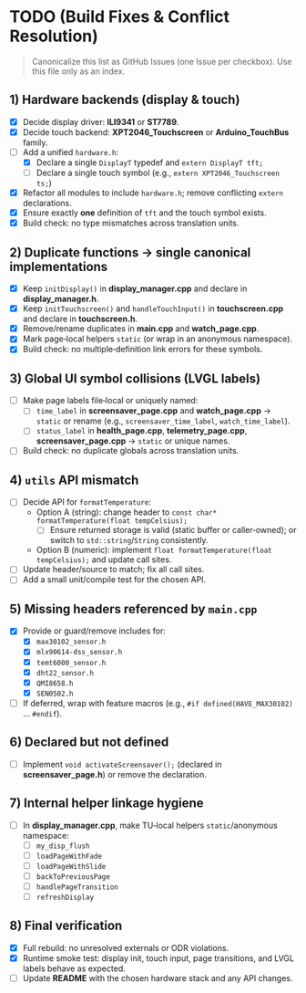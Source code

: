 # TODO (Build Fixes & Conflict Resolution)

> Canonicalize this list as GitHub Issues (one Issue per checkbox). Use this file only as an index.

## 1) Hardware backends (display & touch)
- [x] Decide display driver: **ILI9341** or **ST7789**.
- [x] Decide touch backend: **XPT2046_Touchscreen** or **Arduino_TouchBus** family.
- [ ] Add a unified `hardware.h`:
  - [x] Declare a single `DisplayT` typedef and `extern DisplayT tft;`
  - [ ] Declare a single touch symbol (e.g., `extern XPT2046_Touchscreen ts;`)
- [x] Refactor all modules to include `hardware.h`; remove conflicting `extern` declarations.
- [x] Ensure exactly **one** definition of `tft` and the touch symbol exists.
- [x] Build check: no type mismatches across translation units.

## 2) Duplicate functions → single canonical implementations
- [x] Keep `initDisplay()` in **display_manager.cpp** and declare in **display_manager.h**.
- [x] Keep `initTouchscreen()` and `handleTouchInput()` in **touchscreen.cpp** and declare in **touchscreen.h**.
- [x] Remove/rename duplicates in **main.cpp** and **watch_page.cpp**.
- [x] Mark page‑local helpers `static` (or wrap in an anonymous namespace).
- [x] Build check: no multiple‑definition link errors for these symbols.

## 3) Global UI symbol collisions (LVGL labels)
- [ ] Make page labels file‑local or uniquely named:
  - [ ] `time_label` in **screensaver_page.cpp** and **watch_page.cpp** → `static` or rename (e.g., `screensaver_time_label`, `watch_time_label`).
  - [ ] `status_label` in **health_page.cpp**, **telemetry_page.cpp**, **screensaver_page.cpp** → `static` or unique names.
- [ ] Build check: no duplicate globals across translation units.

## 4) `utils` API mismatch
- [ ] Decide API for `formatTemperature`:
  - Option A (string): change header to `const char* formatTemperature(float tempCelsius);`
    - [ ] Ensure returned storage is valid (static buffer or caller‑owned); or switch to `std::string`/`String` consistently.
  - Option B (numeric): implement `float formatTemperature(float tempCelsius);` and update call sites.
- [ ] Update header/source to match; fix all call sites.
- [ ] Add a small unit/compile test for the chosen API.

## 5) Missing headers referenced by `main.cpp`
- [x] Provide or guard/remove includes for:
  - [x] `max30102_sensor.h`
  - [x] `mlx90614-dss_sensor.h`
  - [x] `temt6000_sensor.h`
  - [x] `dht22_sensor.h`
  - [x] `QMI8658.h`
  - [x] `SEN0502.h`
- [ ] If deferred, wrap with feature macros (e.g., `#if defined(HAVE_MAX30102)` … `#endif`).

## 6) Declared but not defined
- [ ] Implement `void activateScreensaver();` (declared in **screensaver_page.h**) or remove the declaration.

## 7) Internal helper linkage hygiene
- [ ] In **display_manager.cpp**, make TU‑local helpers `static`/anonymous namespace:
  - [ ] `my_disp_flush`
  - [ ] `loadPageWithFade`
  - [ ] `loadPageWithSlide`
  - [ ] `backToPreviousPage`
  - [ ] `handlePageTransition`
  - [ ] `refreshDisplay`

## 8) Final verification
- [x] Full rebuild: no unresolved externals or ODR violations.
- [x] Runtime smoke test: display init, touch input, page transitions, and LVGL labels behave as expected.
- [ ] Update **README** with the chosen hardware stack and any API changes.

